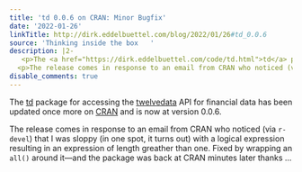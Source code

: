 ```yaml
---
title: 'td 0.0.6 on CRAN: Minor Bugfix'
date: '2022-01-26'
linkTitle: http://dirk.eddelbuettel.com/blog/2022/01/26#td_0.0.6
source: 'Thinking inside the box   '
description: |2-
   <p>The <a href="https://dirk.eddelbuettel.com/code/td.html">td</a> package for accessing the <a href="https://www.twelvedata.com">twelvedata</a> API for financial data has been updated once more on <a href="https://cran.r-project.org">CRAN</a> and is now at version 0.0.6.</p>
  <p>The release comes in response to an email from CRAN who noticed (via <code>r-devel</code>) that I was sloppy (in one spot, it turns out) with a logical expression resulting in an expression of length greather than one. Fixed by wrapping an <code>all()</code> around it—and the package was back at CRAN minutes later thanks  ...
disable_comments: true
---
```

 <p>The <a href="https://dirk.eddelbuettel.com/code/td.html">td</a> package for accessing the <a href="https://www.twelvedata.com">twelvedata</a> API for financial data has been updated once more on <a href="https://cran.r-project.org">CRAN</a> and is now at version 0.0.6.</p>
<p>The release comes in response to an email from CRAN who noticed (via <code>r-devel</code>) that I was sloppy (in one spot, it turns out) with a logical expression resulting in an expression of length greather than one. Fixed by wrapping an <code>all()</code> around it—and the package was back at CRAN minutes later thanks  ...